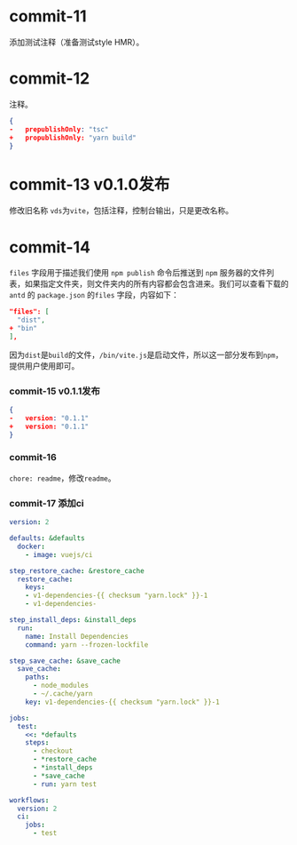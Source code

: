 # commit-11

添加测试注释（准备测试style HMR）。

# commit-12

注释。

```json
{
-   prepublishOnly: "tsc"
+   propublishOnly: "yarn build"    
}
```



# commit-13 v0.1.0发布

修改旧名称 ```vds```为```vite```，包括注释，控制台输出，只是更改名称。

# commit-14

`files` 字段用于描述我们使用 `npm publish` 命令后推送到 `npm` 服务器的文件列表，如果指定文件夹，则文件夹内的所有内容都会包含进来。我们可以查看下载的 `antd` 的 `package.json` 的`files` 字段，内容如下：

```json
"files": [
  "dist",
+ "bin"
],
```

因为```dist```是```build```的文件，```/bin/vite.js```是启动文件，所以这一部分发布到```npm```，提供用户使用即可。

### commit-15 v0.1.1发布

```json
{
-   version: "0.1.1"
+   version: "0.1.1" 
}
```

### commit-16 

```chore: readme```，修改```readme```。

### commit-17 添加ci

```yml
version: 2

defaults: &defaults
  docker:
    - image: vuejs/ci

step_restore_cache: &restore_cache
  restore_cache:
    keys:
    - v1-dependencies-{{ checksum "yarn.lock" }}-1
    - v1-dependencies-

step_install_deps: &install_deps
  run:
    name: Install Dependencies
    command: yarn --frozen-lockfile

step_save_cache: &save_cache
  save_cache:
    paths:
      - node_modules
      - ~/.cache/yarn
    key: v1-dependencies-{{ checksum "yarn.lock" }}-1

jobs:
  test:
    <<: *defaults
    steps:
      - checkout
      - *restore_cache
      - *install_deps
      - *save_cache
      - run: yarn test

workflows:
  version: 2
  ci:
    jobs:
      - test

```

